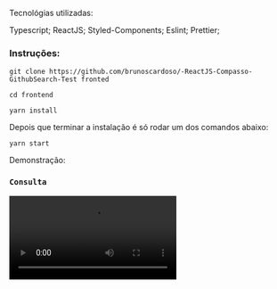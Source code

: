 
Tecnológias utilizadas:

Typescript;
ReactJS;
Styled-Components;
Eslint;
Prettier;

### Instruções:

`git clone https://github.com/brunoscardoso/-ReactJS-Compasso-GithubSearch-Test fronted`

`cd frontend`

`yarn install`

Depois que terminar a instalação é só rodar um dos comandos abaixo:

`yarn start`

Demonstração:

### `Consulta`
![gif](https://media.giphy.com/media/U3Jk2mheSmDJ1PyjfO/source.mp4)
